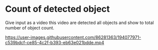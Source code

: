 # Count of detected object
Give input as a video this video are detected all objects and show to total number of object count.


https://user-images.githubusercontent.com/86281363/194077971-c539bdcf-ce85-4c2f-b393-eb63e021bdde.mp4

